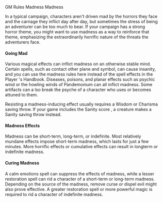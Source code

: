 GM Rules
Madness
Madness
        <p>
          In a typical campaign, characters aren't driven mad by the horrors they face and the carnage they inflict day after day, but sometimes the stress of being an adventurer can be too much to bear. If your campaign has a strong horror theme, you might want to use madness as a way to reinforce that theme, emphasizing the extraordinarily horrific nature of the threats the adventurers face.
        </p>
        <h4>Going Mad</h4>
        <p>
          Various magical effects can inflict madness on an otherwise stable mind. Certain spells, such as contact other plane and symbol, can cause insanity, and you can use the madness rules here instead of the spell effects in the Player 's Handbook. Diseases, poisons, and planar effects such as psychic wind or the howling winds of Pandemonium can all inflict madness. Some artifacts can a lso break the psyche of a character who uses or becomes attuned to them.
        </p>
        <p>
          Resisting a madness-inducing effect usually requires a Wisdom or Charisma saving throw. If your game includes the Sanity score , a creature makes a Sanity saving throw instead.
        </p>
        <h4>Madness Effects</h4>
        <p>
          Madness can be short-term, long-term, or indefinite. Most relatively mundane effects impose short-term madness, which lasts for just a few minutes. More horrific effects or cumulative effects can result in longterm or indefinite madness.
        </p>
        <h4>Curing Madness</h4>
        <p>
          A calm emotions spell can suppress the effects of madness, while a lesser restoration spell can rid a character of a short-term or long-term madness. Depending on the source of the madness, remove curse or dispel evil might also prove effective. A greater restoration spell or more powerful magic is required to rid a character of indefinite madness.
        </p>